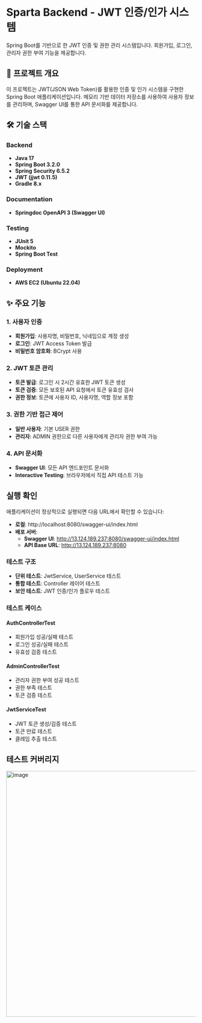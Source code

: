 # Sparta Backend - JWT 인증/인가 시스템

Spring Boot를 기반으로 한 JWT 인증 및 권한 관리 시스템입니다. 회원가입, 로그인, 관리자 권한 부여 기능을 제공합니다.


## 🎯 프로젝트 개요

이 프로젝트는 JWT(JSON Web Token)를 활용한 인증 및 인가 시스템을 구현한 Spring Boot 애플리케이션입니다.
메모리 기반 데이터 저장소를 사용하여 사용자 정보를 관리하며, Swagger UI를 통한 API 문서화를 제공합니다.

## 🛠 기술 스택

### Backend
- **Java 17**
- **Spring Boot 3.2.0**
- **Spring Security 6.5.2**
- **JWT (jjwt 0.11.5)**
- **Gradle 8.x**

### Documentation
- **Springdoc OpenAPI 3 (Swagger UI)**

### Testing
- **JUnit 5**
- **Mockito**
- **Spring Boot Test**

### Deployment
- **AWS EC2 (Ubuntu 22.04)**

## ✨ 주요 기능

### 1. 사용자 인증
- **회원가입**: 사용자명, 비밀번호, 닉네임으로 계정 생성
- **로그인**: JWT Access Token 발급
- **비밀번호 암호화**: BCrypt 사용

### 2. JWT 토큰 관리
- **토큰 발급**: 로그인 시 2시간 유효한 JWT 토큰 생성
- **토큰 검증**: 모든 보호된 API 요청에서 토큰 유효성 검사
- **권한 정보**: 토큰에 사용자 ID, 사용자명, 역할 정보 포함

### 3. 권한 기반 접근 제어
- **일반 사용자**: 기본 USER 권한
- **관리자**: ADMIN 권한으로 다른 사용자에게 관리자 권한 부여 가능

### 4. API 문서화
- **Swagger UI**: 모든 API 엔드포인트 문서화
- **Interactive Testing**: 브라우저에서 직접 API 테스트 가능

## 실행 확인

애플리케이션이 정상적으로 실행되면 다음 URL에서 확인할 수 있습니다:

- **로컬**: http://localhost:8080/swagger-ui/index.html
- **배포 서버**:
    - **Swagger UI**: http://13.124.189.237:8080/swagger-ui/index.html
    - **API Base URL**: http://13.124.189.237:8080


### 테스트 구조

- **단위 테스트**: JwtService, UserService 테스트
- **통합 테스트**: Controller 레이어 테스트
- **보안 테스트**: JWT 인증/인가 플로우 테스트

### 테스트 케이스

#### AuthControllerTest
- 회원가입 성공/실패 테스트
- 로그인 성공/실패 테스트
- 유효성 검증 테스트

#### AdminControllerTest
- 관리자 권한 부여 성공 테스트
- 권한 부족 테스트
- 토큰 검증 테스트

#### JwtServiceTest
- JWT 토큰 생성/검증 테스트
- 토큰 만료 테스트
- 클레임 추출 테스트

## 테스트 커버리지

<img width="1452" height="654" alt="image" src="https://github.com/user-attachments/assets/800c9654-7b88-4cc0-a9da-7f21a5a14193" />

